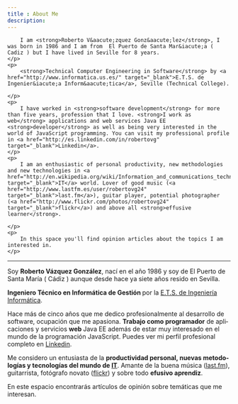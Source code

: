 ```yaml
---
title : About Me
description:
---
```


<div class="entry" lang="en">
	<p>	

		I am <strong>Roberto V&aacute;zquez Gonz&aacute;lez</strong>, I was born in 1986 and I am from  El Puerto de Santa Mar&iacute;a ( Cadiz ) but I have lived in Seville for 8 years.
	</p>
	<p>
		<strong>Technical Computer Engineering in Software</strong> by <a href="http://www.informatica.us.es/" target="_blank">E.T.S. de Ingenier&iacute;a Inform&aacute;tica</a>, Seville (Technical College).
		
	</p>
	<p>
		I have worked in <strong>software development</strong> for more than five years, profession that I love. <strong>I work as web</strong> applications and web services Java EE <strong>developer</strong> as well as being very interested in the world of JavaScript programming. You can visit my professional profile in <a href="http://es.linkedin.com/in/robertovg" target="_blank">Linkedin</a>.
	</p>
	<p>
		I am an enthusiastic of personal productivity, new methodologies and new technologies in <a href="http://en.wikipedia.org/wiki/Information_and_communications_technology" target="_blank">IT</a> world. Lover of good music (<a href="http://www.lastfm.es/user/robertovg24" target="_blank">last.fm</a>), guitar player, potential photographer (<a href="http://www.flickr.com/photos/robertovg24" target="_blank">flickr</a>) and above all <strong>effusive learner</strong>.
		 
	</p>
	<p>
		In this space you'll find opinion articles about the topics I am interested in.		
	</p>
</div>
<hr/>
<div class="entry" lang="es">
	<p>		
		Soy <strong>Roberto V&aacute;zquez Gonz&aacute;lez</strong>, nac&iacute; en el a&ntilde;o 1986 y soy de El Puerto de Santa Mar&iacute;a ( C&aacute;diz ) aunque desde hace ya siete a&ntilde;os resido en Sevilla.
	</p>
	<p>
		<strong>Ingeniero T&eacute;cnico en Inform&aacute;tica de Gesti&oacute;n </strong> por la <a href="http://www.informatica.us.es/" target="_blank">E.T.S. de Ingenier&iacute;a Inform&aacute;tica</a>.
	</p>
	<p>
		Hace m&aacute;s de cinco a&ntilde;os que me dedico profesionalmente al desarrollo de software, ocupaci&oacute;n que me apasiona. <strong>Trabajo como programador</strong> de aplicaciones y servicios <strong>web </strong>Java EE adem&aacute;s de estar muy interesado en el mundo de la programaci&oacute;n JavaScript. Puedes ver mi perfil profesional completo en <a href="http://es.linkedin.com/in/robertovg" target="_blank">Linkedin</a>.
	</p>
	<p>
		Me considero un entusiasta de la <strong>productividad personal, nuevas metodolog&iacute;as y tecnolog&iacute;as del mundo de <a href="http://es.wikipedia.org/wiki/Tecnolog%C3%ADas_de_la_informaci%C3%B3n_y_la_comunicaci%C3%B3n" target="_blank">IT</a></strong>. Amante de la buena m&uacute;sica (<a href="http://www.lastfm.es/user/robertovg24" target="_blank">last.fm</a>), guitarrista, fot&oacute;grafo novato (<a href="http://www.flickr.com/photos/robertovg24" target="_blank">flickr</a>) y sobre todo <strong>efusivo aprendiz</strong>.
	</p>
	<p>
		En este espacio encontrar&aacute;s art&iacute;culos de opini&oacute;n sobre tem&aacute;ticas que me interesan.
	</p>
</div>